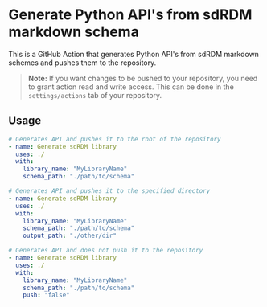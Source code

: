 # Generate Python API's from sdRDM markdown schema

This is a GitHub Action that generates Python API's from sdRDM markdown schemes and pushes them to the repository.

> **Note:** If you want changes to be pushed to your repository, you need to grant action read and write access. This can be done in the `settings/actions` tab of your repository.

## Usage

```yaml
# Generates API and pushes it to the root of the repository
- name: Generate sdRDM library
  uses: ./
  with:
    library_name: "MyLibraryName"
    schema_path: "./path/to/schema"

# Generates API and pushes it to the specified directory
- name: Generate sdRDM library
  uses: ./
  with:
    library_name: "MyLibraryName"
    schema_path: "./path/to/schema"
    output_path: "./other/dir"

# Generates API and does not push it to the repository
- name: Generate sdRDM library
  uses: ./
  with:
    library_name: "MyLibraryName"
    schema_path: "./path/to/schema"
    push: "false"
```
